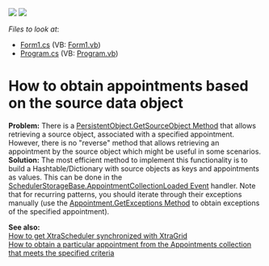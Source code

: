 <!-- default badges list -->
[![](https://img.shields.io/badge/Open_in_DevExpress_Support_Center-FF7200?style=flat-square&logo=DevExpress&logoColor=white)](https://supportcenter.devexpress.com/ticket/details/E3143)
[![](https://img.shields.io/badge/📖_How_to_use_DevExpress_Examples-e9f6fc?style=flat-square)](https://docs.devexpress.com/GeneralInformation/403183)
<!-- default badges end -->
<!-- default file list -->
*Files to look at*:

* [Form1.cs](./CS/Form1.cs) (VB: [Form1.vb](./VB/Form1.vb))
* [Program.cs](./CS/Program.cs) (VB: [Program.vb](./VB/Program.vb))
<!-- default file list end -->
# How to obtain appointments based on the source data object


<p><strong>Problem:</strong> There is a <a href="http://documentation.devexpress.com/#CoreLibraries/DevExpressXtraSchedulerPersistentObject_GetSourceObjecttopic"><u>PersistentObject.GetSourceObject Method</u></a> that allows retrieving a source object, associated with a specified appointment. However, there is no "reverse" method that allows retrieving an appointment by the source object which might be useful in some scenarios.<br />
<strong>Solution:</strong> The most efficient method to implement this functionality is to build a Hashtable/Dictionary with source objects as keys and appointments as values. This can be done in the <a href="http://documentation.devexpress.com/#CoreLibraries/DevExpressXtraSchedulerSchedulerStorageBase_AppointmentCollectionLoadedtopic"><u>SchedulerStorageBase.AppointmentCollectionLoaded Event</u></a> handler. Note that for recurring patterns, you should iterate through their exceptions manually (use the <a href="http://documentation.devexpress.com/#CoreLibraries/DevExpressXtraSchedulerAppointment_GetExceptionstopic"><u>Appointment.GetExceptions Method</u></a> to obtain exceptions of the specified appointment).</p><p><strong>See also:</strong><br />
<a href="https://www.devexpress.com/Support/Center/p/E792">How to get XtraScheduler synchronized with XtraGrid</a><br />
<a href="https://www.devexpress.com/Support/Center/p/E1249">How to obtain a particular appointment from the Appointments collection that meets the specified criteria</a></p>

<br/>


